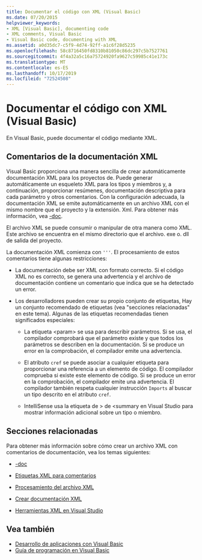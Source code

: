```yaml
---
title: Documentar el código con XML (Visual Basic)
ms.date: 07/20/2015
helpviewer_keywords:
- XML [Visual Basic], documenting code
- XML comments, Visual Basic
- Visual Basic code, documenting with XML
ms.assetid: a0d35dc7-c5f9-4d74-92ff-a1c6f28d5235
ms.openlocfilehash: 58c8716450fd8310b81050c86dc297c5b7527761
ms.sourcegitcommit: 4f4a32a5c16a75724920fa9627c59985c41e173c
ms.translationtype: MT
ms.contentlocale: es-ES
ms.lasthandoff: 10/17/2019
ms.locfileid: "72524508"
---
```

# <a name="documenting-your-code-with-xml-visual-basic"></a>Documentar el código con XML (Visual Basic)

En Visual Basic, puede documentar el código mediante XML.

## <a name="xml-documentation-comments"></a>Comentarios de la documentación XML

Visual Basic proporciona una manera sencilla de crear automáticamente documentación XML para los proyectos de. Puede generar automáticamente un esqueleto XML para los tipos y miembros y, a continuación, proporcionar resúmenes, documentación descriptiva para cada parámetro y otros comentarios. Con la configuración adecuada, la documentación XML se emite automáticamente en un archivo XML con el mismo nombre que el proyecto y la extensión. Xml. Para obtener más información, vea [-doc](../../../visual-basic/reference/command-line-compiler/doc.md).

El archivo XML se puede consumir o manipular de otra manera como XML. Este archivo se encuentra en el mismo directorio que el archivo. exe o. dll de salida del proyecto.

La documentación XML comienza con `'''`. El procesamiento de estos comentarios tiene algunas restricciones:

- La documentación debe ser XML con formato correcto. Si el código XML no es correcto, se genera una advertencia y el archivo de documentación contiene un comentario que indica que se ha detectado un error.

- Los desarrolladores pueden crear su propio conjunto de etiquetas, Hay un conjunto recomendado de etiquetas (vea "secciones relacionadas" en este tema). Algunas de las etiquetas recomendadas tienen significados especiales:

  - La etiqueta \<param> se usa para describir parámetros. Si se usa, el compilador comprobará que el parámetro existe y que todos los parámetros se describen en la documentación. Si se produce un error en la comprobación, el compilador emite una advertencia.

  - El atributo `cref` se puede asociar a cualquier etiqueta para proporcionar una referencia a un elemento de código. El compilador comprueba si existe este elemento de código. Si se produce un error en la comprobación, el compilador emite una advertencia. El compilador también respeta cualquier instrucción `Imports` al buscar un tipo descrito en el atributo `cref`.

  - IntelliSense usa la etiqueta de > de \<summary en Visual Studio para mostrar información adicional sobre un tipo o miembro.

## <a name="related-sections"></a>Secciones relacionadas

Para obtener más información sobre cómo crear un archivo XML con comentarios de documentación, vea los temas siguientes:

- [-doc](../../../visual-basic/reference/command-line-compiler/doc.md)

- [Etiquetas XML para comentarios](../../../visual-basic/language-reference/xmldoc/index.md)

- [Procesamiento del archivo XML](../../../visual-basic/programming-guide/program-structure/processing-the-xml-file.md)

- [Crear documentación XML](../../../visual-basic/programming-guide/program-structure/how-to-create-xml-documentation.md)

- [Herramientas XML en Visual Studio](/visualstudio/xml-tools/xml-tools-in-visual-studio)

## <a name="see-also"></a>Vea también

- [Desarrollo de aplicaciones con Visual Basic](../../../visual-basic/developing-apps/index.md)
- [Guía de programación en Visual Basic](../../../visual-basic/programming-guide/index.md)
